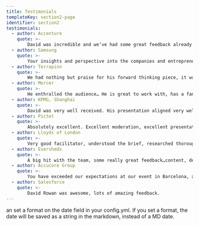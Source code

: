 ```yaml
---
title: Testimonials
templateKey: section2-page
identifier: section2
testimonials:
  - author: Accenture
    quote: >-
        David was incredible and we’ve had some great feedback already from our analysts and leadership team that were there. We were engaged, inspired and enjoyed every minute of his keynote.
  - author: Samsung
    quote: >-
        Your insights and perspective into the companies and entrepreneurs who are changing the world created a buzz around those assembled.
  - author: Terrapinn
    quote: >-
        We had nothing but praise for his forward thinking piece, it was both informative and entertaining. I didn’t see a single attendee checking their smartphone during David’s talk, which is a testament to his skill as a speaker. I will definitely recommend him to our other offices around the world.
  - author: Mercer
    quote: >-
        He enthralled the audience… He is great to work with, has a fantastic presentation and was an asset to the panel session. The feedback from clients and Mercer folk has been excellent.
  - author: KPMG, Shanghai
    quote: >-
        David was very well received. His presentation aligned very well with the themes running through the conference.
  - author: Pictet
    quote: >-
        Absolutely excellent. Excellent moderation, excellent presentation.
  - author: Lloyds of London
    quote: >-
        Very good facilitator, understood the brief, researched thoroughly and it showed.
  - author: Eversheds
    quote: >-
        A big hit with the team, some really great feedback…content, delivery and messaging was spot on.
  - author: Accucore Group
    quote: >-
        You have exceeded our expectations at our event in Barcelona, and we would like to bring you back once again. I heard so many positive things about your keynote. You delivered an outstanding session.
  - author: Salesforce
    quote: >-
        David Rowan was awesome, lots of amazing feedback.
---
```

an set a format on the date field in your config.yml. If you set a format, the date will be saved as a string in the markdown, instead of a MD date.
